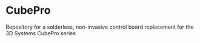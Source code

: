 # CubePro
Repository for a solderless, non-invasive control board replacement for the 3D Systems CubePro series
